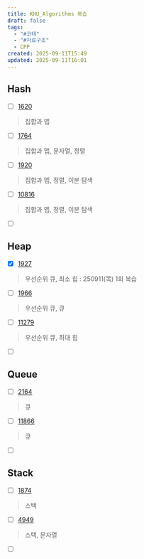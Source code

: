 ```yaml
---
title: KHU_Algorithms 복습
draft: false
tags:
  - "#코테"
  - "#자료구조"
  - CPP
created: 2025-09-11T15:49
updated: 2025-09-11T16:01
---
```

## Hash
- [ ] [1620](https://boj.kr/1620)
> 집합과 맵
- [ ] [1764](https://boj.kr/1764)
> 집합과 맵, 문자열, 정렬
- [ ] [1920](https://boj.kr/1920)
> 집합과 맵, 정렬, 이분 탐색
- [ ] [10816](https://boj.kr/10816)
> 집합과 맵, 정렬, 이분 탐색
- [ ] [](https://boj.kr/)
## Heap
- [x] [1927](https://boj.kr/1927)
> 우선순위 큐, 최소 힙 : 250911(목) 1회 복습
- [ ] [1966](https://boj.kr/1966)
> 우선순위 큐, 큐
- [ ] [11279](https://boj.kr/11279)
> 우선순위 큐, 최대 힙
- [ ] [](https://boj.kr/)
## Queue
- [ ] [2164](https://boj.kr/2164)
> 큐
- [ ] [11866](https://boj.kr/11866)
> 큐
- [ ] [](https://boj.kr/)
## Stack
- [ ] [1874](https://boj.kr/1874)
> 스택
- [ ] [4949](https://boj.kr/4949)
> 스택, 문자열
- [ ] [](https://boj.kr/)
